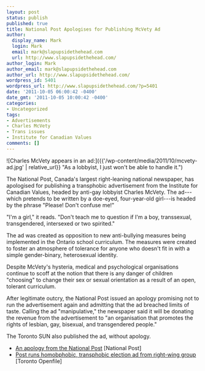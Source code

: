 ```yaml
---
layout: post
status: publish
published: true
title: National Post Apologises for Publishing McVety Ad
author:
  display_name: Mark
  login: Mark
  email: mark@slapupsidethehead.com
  url: http://www.slapupsidethehead.com/
author_login: Mark
author_email: mark@slapupsidethehead.com
author_url: http://www.slapupsidethehead.com/
wordpress_id: 5401
wordpress_url: http://www.slapupsidethehead.com/?p=5401
date: '2011-10-05 06:00:42 -0400'
date_gmt: '2011-10-05 10:00:42 -0400'
categories:
- Uncategorized
tags:
- Advertisements
- Charles McVety
- Trans issues
- Institute for Canadian Values
comments: []
---
```

![Charles McVety appears in an ad:]({{'/wp-content/media/2011/10/mcvety-ad.jpg' | relative_url}} "As a lobbyist, I just won't be able to handle it.")

The National Post, Canada's largest right-leaning national newspaper, has apologised for publishing a transphobic advertisement from the Institute for Canadian Values, headed by anti-gay lobbyist Charles McVety. The ad---which pretends to be written by a doe-eyed, four-year-old girl---is headed by the phrase "Please! Don't confuse me!"

"I'm a girl," it reads. "Don't teach me to question if I'm a boy, transsexual, transgendered, intersexed or two spirited."

The ad was created as opposition to new anti-bullying measures being implemented in the Ontario school curriculum. The measures were created to foster an atmosphere of tolerance for anyone who doesn't fit in with a simple gender-binary, heterosexual identity.

Despite McVety's hysteria, medical and psychological organisations continue to scoff at the notion that there is any danger of children "choosing" to change their sex or sexual orientation as a result of an open, tolerant curriculum.

After legitimate outcry, the National Post issued an apology promising not to run the advertisement again and admitting that the ad breached limits of taste. Calling the ad "manipulative," the newspaper said it will be donating the revenue from the advertisement to "an organisation that promotes the rights of lesbian, gay, bisexual, and transgendered people."

The Toronto SUN also published the ad, without apology.

- [An apology from the National Post](http://news.nationalpost.com/2011/09/30/an-apology-from-the-national-post/) [National Post]
- [Post runs homobphobic, transphobic election ad from right-wing group](http://toronto.openfile.ca/blog/curator-blog/curated-news/2011/post-runs-homophobic-transphobic-election-ad-right-wing-group) [Toronto Openfile]
